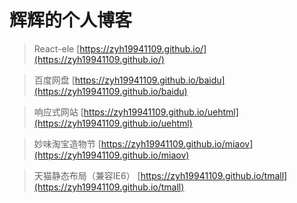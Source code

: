 ﻿# 辉辉的个人博客

> React-ele [https://zyh19941109.github.io/](https://zyh19941109.github.io/)

> 百度网盘  [https://zyh19941109.github.io/baidu](https://zyh19941109.github.io/baidu)

> 响应式网站  [https://zyh19941109.github.io/uehtml](https://zyh19941109.github.io/uehtml)

> 妙味淘宝造物节  [https://zyh19941109.github.io/miaov](https://zyh19941109.github.io/miaov)

> 天猫静态布局（兼容IE6）  [https://zyh19941109.github.io/tmall](https://zyh19941109.github.io/tmall)
